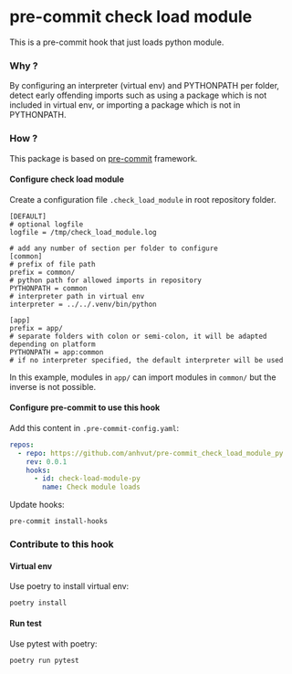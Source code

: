 # pre-commit check load module

This is a pre-commit hook that just loads python module.

### Why ?

By configuring an interpreter (virtual env) and PYTHONPATH per folder, detect early offending imports
such as using a package which is not included in virtual env, or importing a package which is not in PYTHONPATH.

### How ?

This package is based on [pre-commit](https://pre-commit.com/) framework.

#### Configure check load module

Create a configuration file `.check_load_module` in root repository folder.

```
[DEFAULT]
# optional logfile
logfile = /tmp/check_load_module.log

# add any number of section per folder to configure
[common]
# prefix of file path
prefix = common/
# python path for allowed imports in repository
PYTHONPATH = common
# interpreter path in virtual env
interpreter = ../../.venv/bin/python

[app]
prefix = app/
# separate folders with colon or semi-colon, it will be adapted depending on platform
PYTHONPATH = app:common
# if no interpreter specified, the default interpreter will be used
```

In this example, modules in `app/` can import modules in `common/` but the inverse is not possible.

#### Configure pre-commit to use this hook

Add this content in `.pre-commit-config.yaml`:

```yaml
repos:
  - repo: https://github.com/anhvut/pre-commit_check_load_module_py
    rev: 0.0.1
    hooks:
      - id: check-load-module-py
        name: Check module loads
```

Update hooks:

```commandline
pre-commit install-hooks
```

### Contribute to this hook

#### Virtual env

Use poetry to install virtual env:

```commandline
poetry install
```

#### Run test

Use pytest with poetry:

```commandline
poetry run pytest
```